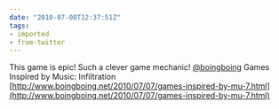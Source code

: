```yaml
---
date: "2010-07-08T12:37:51Z"
tags:
- imported
- from-twitter
---
```

This game is epic\! Such a clever game mechanic\! [@boingboing](https://twitter.com/boingboing) Games Inspired by Music: Infiltration [http://www.boingboing.net/2010/07/07/games-inspired-by-mu-7.html](http://www.boingboing.net/2010/07/07/games-inspired-by-mu-7.html)
